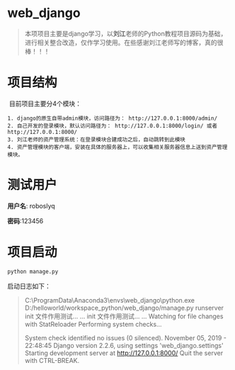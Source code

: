 # web_django
> 本项项目主要是django学习，以**刘江**老师的Python教程项目源码为基础，进行相关整合改造，仅作学习使用。在些感谢刘江老师写的博客，真的很棒！！！

# 项目结构

​	目前项目主要分4个模块：

 	1. django的原生自带admin模块，访问路径为： http://127.0.0.1:8000/admin/ 
 	2. 自己开发的登录模块，默认访问路径为： http://127.0.0.1:8000/login/ 或者 http://127.0.0.1:8000/
 	3. 刘江老师的资产管理系统：在登录模块合建成功之后，自动跳转到此模块
 	4. 资产管理模块的客户端，安装在具体的服务器上，可以收集相关服务器信息上送到资产管理模块。

# 测试用户

**用户名**: roboslyq

**密码**:123456

# 项目启动

```python
python manage.py
```

启动日志如下：

>C:\ProgramData\Anaconda3\envs\web_django\python.exe D:/helloworld/workspace_python/web_django/manage.py runserver
>init 文件作用测试... ...
>init 文件作用测试... ...
>Watching for file changes with StatReloader
>Performing system checks...
>
>System check identified no issues (0 silenced).
>November 05, 2019 - 22:48:45
>Django version 2.2.6, using settings 'web_django.settings'
>Starting development server at http://127.0.0.1:8000/
>Quit the server with CTRL-BREAK.